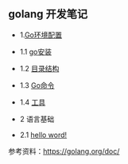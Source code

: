 ## golang 开发笔记



- 1.[Go环境配置](/zh/1.0.md)

- 1.1 [go安装](/zh/1.1.md)

- 1.2 [目录结构](/zh/1.2.md)

- 1.3 [Go命令](/zh/1.3.md)

- 1.4 [工具](/zh/1.4.md)

- 2 语言基础

- 2.1 [hello word!](/zh/2.1.md)





参考资料：https://golang.org/doc/